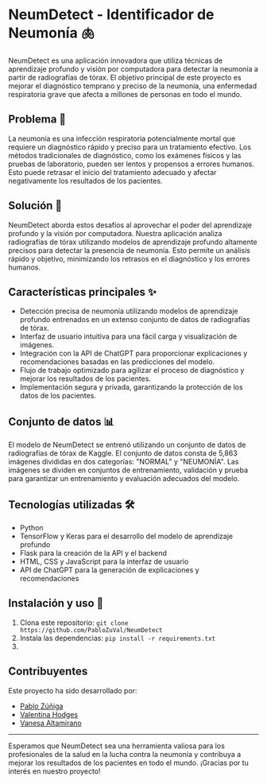 # NeumDetect - Identificador de Neumonía 🫁

NeumDetect es una aplicación innovadora que utiliza técnicas de aprendizaje profundo y visión por computadora para detectar la neumonía a partir de radiografías de tórax. El objetivo principal de este proyecto es mejorar el diagnóstico temprano y preciso de la neumonía, una enfermedad respiratoria grave que afecta a millones de personas en todo el mundo.

## Problema 🧩
La neumonía es una infección respiratoria potencialmente mortal que requiere un diagnóstico rápido y preciso para un tratamiento efectivo. Los métodos tradicionales de diagnóstico, como los exámenes físicos y las pruebas de laboratorio, pueden ser lentos y propensos a errores humanos. Esto puede retrasar el inicio del tratamiento adecuado y afectar negativamente los resultados de los pacientes.

## Solución 🎯
NeumDetect aborda estos desafíos al aprovechar el poder del aprendizaje profundo y la visión por computadora. Nuestra aplicación analiza radiografías de tórax utilizando modelos de aprendizaje profundo altamente precisos para detectar la presencia de neumonía. Esto permite un análisis rápido y objetivo, minimizando los retrasos en el diagnóstico y los errores humanos.

## Características principales ✨
- Detección precisa de neumonía utilizando modelos de aprendizaje profundo entrenados en un extenso conjunto de datos de radiografías de tórax.
- Interfaz de usuario intuitiva para una fácil carga y visualización de imágenes.
- Integración con la API de ChatGPT para proporcionar explicaciones y recomendaciones basadas en las predicciones del modelo.
- Flujo de trabajo optimizado para agilizar el proceso de diagnóstico y mejorar los resultados de los pacientes.
- Implementación segura y privada, garantizando la protección de los datos de los pacientes.

## Conjunto de datos 📊
El modelo de NeumDetect se entrenó utilizando un conjunto de datos de radiografías de tórax de Kaggle. El conjunto de datos consta de 5,863 imágenes divididas en dos categorías: "NORMAL" y "NEUMONÍA". Las imágenes se dividen en conjuntos de entrenamiento, validación y prueba para garantizar un entrenamiento y evaluación adecuados del modelo.

## Tecnologías utilizadas 🛠
- Python
- TensorFlow y Keras para el desarrollo del modelo de aprendizaje profundo
- Flask para la creación de la API y el backend
- HTML, CSS y JavaScript para la interfaz de usuario
- API de ChatGPT para la generación de explicaciones y recomendaciones

## Instalación y uso 🚀
1. Clona este repositorio: `git clone https://github.com/PabloZuVal/NeumDetect`
2. Instala las dependencias: `pip install -r requirements.txt`
3.
<!-- 5. Ejecuta la aplicación: `python app.py`
4. Accede a la aplicación en tu navegador web: `http://localhost:5000` -->

## Contribuyentes
Este proyecto ha sido desarrollado por:
- [Pablo Zúñiga](https://github.com/PabloZuVal)
- [Valentina Hodges](https://github.com/ValeHodges)
- [Vanesa Altamirano](https://github.com/Vanesaltam)

<!-- ## Contribución 🤝

## Licencia 📄
Este proyecto se distribuye bajo la licencia MIT. Consulta el archivo [LICENSE](LICENSE) para obtener más información.

## Contacto 📧
Si tienes alguna pregunta, sugerencia o comentario sobre NeumDetect, no dudes en ponerte en contacto con nuestro equipo en neumdetect@gmail.com. ¡Esperamos tu mensaje! -->

---

Esperamos que NeumDetect sea una herramienta valiosa para los profesionales de la salud en la lucha contra la neumonía y contribuya a mejorar los resultados de los pacientes en todo el mundo. ¡Gracias por tu interés en nuestro proyecto!
